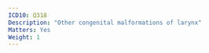 ```yaml
---
ICD10: Q318
Description: "Other congenital malformations of larynx"
Matters: Yes
Weight: 1
---
```


